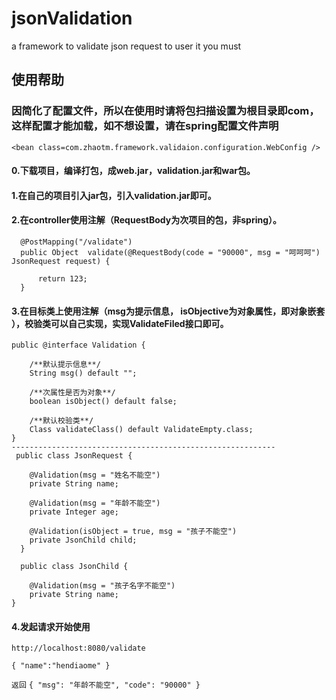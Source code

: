 # jsonValidation
a framework  to validate json request
to user it you must


## 使用帮助

### 因简化了配置文件，所以在使用时请将包扫描设置为根目录即com，这样配置才能加载，如不想设置，请在spring配置文件声明
`<bean class=com.zhaotm.framework.validaion.configuration.WebConfig />`

#### 0.下载项目，编译打包，成web.jar，validation.jar和war包。

#### 1.在自己的项目引入jar包，引入validation.jar即可。

#### 2.在controller使用注解（RequestBody为次项目的包，非spring）。
```
  @PostMapping("/validate")
  public Object  validate(@RequestBody(code = "90000", msg = "呵呵呵") JsonRequest request) {
  
      return 123;
  }
```
#### 3.在目标类上使用注解（msg为提示信息， isObjective为对象属性，即对象嵌套 ），校验类可以自己实现，实现ValidateFiled接口即可。
``` 
public @interface Validation {

    /**默认提示信息**/
    String msg() default "";

    /**次属性是否为对象**/
    boolean isObject() default false;

    /**默认校验类**/
    Class validateClass() default ValidateEmpty.class;
}
-----------------------------------------------------------
 public class JsonRequest {
  
    @Validation(msg = "姓名不能空")
    private String name;

    @Validation(msg = "年龄不能空")
    private Integer age;

    @Validation(isObject = true, msg = "孩子不能空")
    private JsonChild child;
  }
  
  public class JsonChild {

    @Validation(msg = "孩子名字不能空")
    private String name;
}
```
#### 4.发起请求开始使用

`http://localhost:8080/validate`

`{
 	"name":"hendiaome"
 }`

`返回`
`{
     "msg": "年龄不能空",
     "code": "90000"
 }`